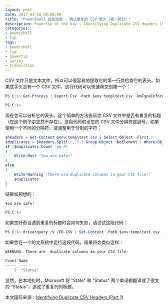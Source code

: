 ```yaml
---
layout: post
date: 2017-04-18 00:00:00
title: "PowerShell 技能连载 - 确认重复的 CSV 表头（第一部分）"
description: PowerTip of the Day - Identifying Duplicate CSV Headers (Part 1)
categories:
- powershell
- tip
tags:
- powershell
- tip
- powertip
- series
- translation
---
```

CSV 文件只是文本文件，所以可以很容易地提取它的第一行并检查它的表头。如果您手头没有一个 CSV 文件，这行代码可以快速帮您创建一个：

```powershell
PS C:\> Get-Process | Export-Csv -Path $env:temp\test.csv -NoTypeInformation -Encoding UTF8 -UseCulture

PS C:\>
```

现在您可以分析它的表头。这个简单的方法告诉您 CSV 文件中是否有重复的标题（在这个例子中显然不存在）。这段代码假设您的 CSV 文件分隔符是逗号。如果使用一个不同的分隔符，请调整用于分割的字符：

```powershell
$headers = Get-Content $env:temp\test.csv | Select-Object -First 1
$duplicates = $headers.Split(',') | Group-Object -NoElement | Where-Object {$_.Count -ge 2}
if ($duplicates.Count -eq 0)
{
    Write-Host 'You are safe!'
}
else
{
    Write-Warning 'There are duplicate columns in your CSV file:'
    $duplicates
}
```

结果如预想的：

```powershell
You are safe!

PS C:\>
```

如果您好奇当遇到重复的标题时会如何失败，请试试这段代码：

```powershell
PS C:\> driverquery /V /FO CSV | Set-Content -Path $env:temp\test.csv -Encoding UTF8
```

如果您在一个的文系统中运行这段代码，结果将会类似这样：

```powershell
WARNUNG: There are  duplicate columns in your CSV file:

Count Name
----- ----
    2  "Status"
```

显然，在本地化时，Microsoft 将 "State" 和 "Status" 两个单词都翻译成了德文的 "Status"，造成了重复的列标题。

<!--more-->
本文国际来源：[Identifying Duplicate CSV Headers (Part 1)](http://community.idera.com/powershell/powertips/b/tips/posts/identifying-duplicate-csv-headers-part-1)
